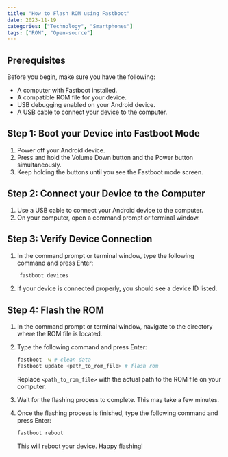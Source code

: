 ```yaml
---
title: "How to Flash ROM using Fastboot"
date: 2023-11-19
categories: ["Technology", "Smartphones"]
tags: ["ROM", "Open-source"]
---
```

## Prerequisites

Before you begin, make sure you have the following:

- A computer with Fastboot installed.
- A compatible ROM file for your device.
- USB debugging enabled on your Android device.
- A USB cable to connect your device to the computer.

## Step 1: Boot your Device into Fastboot Mode

1. Power off your Android device.
2. Press and hold the Volume Down button and the Power button simultaneously.
3. Keep holding the buttons until you see the Fastboot mode screen.

## Step 2: Connect your Device to the Computer

1. Use a USB cable to connect your Android device to the computer.
2. On your computer, open a command prompt or terminal window.

## Step 3: Verify Device Connection

1. In the command prompt or terminal window, type the following command and press Enter:

```bash
    fastboot devices
```
<!--more-->
2. If your device is connected properly, you should see a device ID listed.

## Step 4: Flash the ROM

1. In the command prompt or terminal window, navigate to the directory where the ROM file is located.
2. Type the following command and press Enter:

    ```bash
    fastboot -w # clean data
    fastboot update <path_to_rom_file> # flash rom
    ```

    Replace `<path_to_rom_file>` with the actual path to the ROM file on your computer.
3. Wait for the flashing process to complete. This may take a few minutes.
4. Once the flashing process is finished, type the following command and press Enter:

    ```bash
    fastboot reboot
    ```

    This will reboot your device.
Happy flashing!

